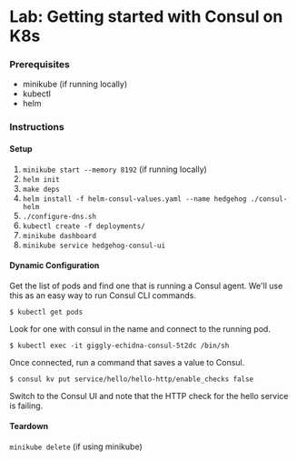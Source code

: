 # Lab: Getting started with Consul on K8s

### Prerequisites
- minikube (if running locally)
- kubectl
- helm

### Instructions
#### Setup
1. `minikube start --memory 8192` (if running locally)
2. `helm init`
3. `make deps`
4. `helm install -f helm-consul-values.yaml --name hedgehog ./consul-helm`
5. `./configure-dns.sh`
6. `kubectl create -f deployments/`
7. `minikube dashboard`
8. `minikube service hedgehog-consul-ui`

#### Dynamic Configuration
Get the list of pods and find one that is running a Consul agent. 
We'll use this as an easy way to run Consul CLI commands.

`$ kubectl get pods`

Look for one with consul in the name and connect to the running pod.

`$ kubectl exec -it giggly-echidna-consul-5t2dc /bin/sh`

Once connected, run a command that saves a value to Consul.

`$ consul kv put service/hello/hello-http/enable_checks false`

Switch to the Consul UI and note that the HTTP check for the hello service is failing.

#### Teardown
`minikube delete` (if using minikube)